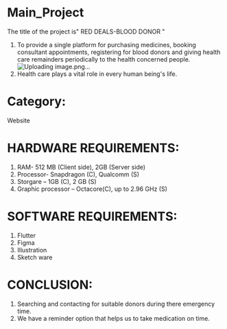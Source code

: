 # Main_Project
The title of the project is" RED DEALS-BLOOD DONOR "

1. To provide a single platform for purchasing medicines, booking consultant appointments, registering for blood donors and giving health care remainders periodically to the health concerned people.![Uploading image.png…]()
2. Health care plays a vital role in every human being's life.
   
# Category: 
   Website

# HARDWARE REQUIREMENTS:
1. RAM- 512 MB (Client side), 2GB (Server side)
2. Processor- Snapdragon (C), Qualcomm (S)
3. Storgare – 1GB (C), 2 GB (S)
4. Graphic processor – Octacore(C), up to 2.96 GHz (S)

# SOFTWARE REQUIREMENTS:
1. Flutter
2. Figma
3. Illustration
4. Sketch ware

# CONCLUSION:
1. Searching and contacting for suitable donors during there emergency time.
2. We have a reminder option that helps us to take medication on time.


